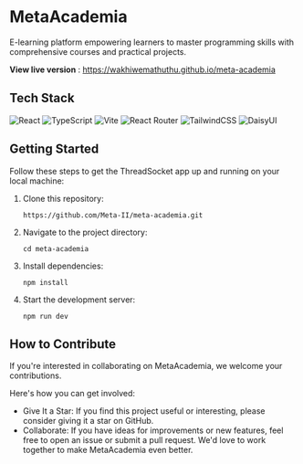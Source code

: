 # MetaAcademia

E-learning platform empowering learners to master programming skills with comprehensive courses and practical projects.

**View live version** : https://wakhiwemathuthu.github.io/meta-academia

## Tech Stack
![React](https://img.shields.io/badge/react-%2320232a.svg?style=for-the-badge&logo=react&logoColor=%2361DAFB)
![TypeScript](https://img.shields.io/badge/typescript-%23007ACC.svg?style=for-the-badge&logo=typescript&logoColor=white)
![Vite](https://img.shields.io/badge/vite-%23646CFF.svg?style=for-the-badge&logo=vite&logoColor=white)
![React Router](https://img.shields.io/badge/React_Router-CA4245?style=for-the-badge&logo=react-router&logoColor=white)
![TailwindCSS](https://img.shields.io/badge/tailwindcss-%2338B2AC.svg?style=for-the-badge&logo=tailwind-css&logoColor=white)
![DaisyUI](https://img.shields.io/badge/daisyui-5A0EF8?style=for-the-badge&logo=daisyui&logoColor=white)


## Getting Started

Follow these steps to get the ThreadSocket app up and running on your local machine:

1. Clone this repository:
   ```
   https://github.com/Meta-II/meta-academia.git
   ```
2. Navigate to the project directory:
   ```
   cd meta-academia
   ```
3. Install dependencies:
   ```
   npm install
   ```
4. Start the development server:
   ```
   npm run dev
   ```

## How to Contribute

If you're interested in collaborating on MetaAcademia, we welcome your contributions.

 Here's how you can get involved:

- Give It a Star: If you find this project useful or interesting, please consider giving it a star on GitHub.
- Collaborate: If you have ideas for improvements or new features, feel free to open an issue or submit a pull request. We'd love to work together to make MetaAcademia even better.
